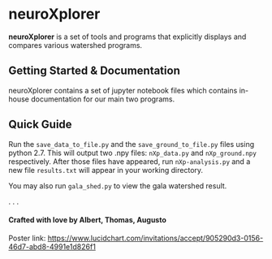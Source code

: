 # neuroXplorer

**neuroXplorer** is a set of tools and programs that explicitly displays and compares various watershed programs. 

## Getting Started & Documentation

neuroXplorer contains a set of jupyter notebook files which contains in-house documentation for our main two programs. 

## Quick Guide

Run the `save_data_to_file.py` and the `save_ground_to_file.py` files using python 2.7. This will output two .npy files: `nXp_data.py` and `nXp_ground.npy` respectively. After those files have appeared, run `nXp-analysis.py` and a new file `results.txt` will appear in your working directory. 

You may also run `gala_shed.py` to view the gala watershed result.

.
.
.

#### Crafted with love by Albert, Thomas, Augusto

Poster link: https://www.lucidchart.com/invitations/accept/905290d3-0156-46d7-abd8-4991e1d826f1


